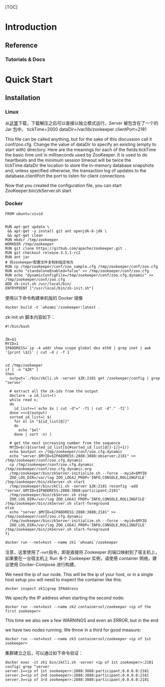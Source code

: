[TOC]

# Introduction

## Reference

### Tutorials & Docs

# Quick Start

## Installation

### Linux

从[这里](http://zookeeper.apache.org/releases.html)下载，下载解压之后可以直接以独立模式运行。Server 被包含在了一个的 Jar 包中。 tickTime=2000 dataDir=/var/lib/zookeeper clientPort=2181

This file can be called anything, but for the sake of this discussion call it conf/zoo.cfg. Change the value of dataDir to specify an existing (empty to start with) directory. Here are the meanings for each of the fields:tickTime the basic time unit in milliseconds used by ZooKeeper. It is used to do heartbeats and the minimum session timeout will be twice the tickTime.dataDir the location to store the in-memory database snapshots and, unless specified otherwise, the transaction log of updates to the database.clientPort the port to listen for client connections

Now that you created the configuration file, you can start ZooKeeper:bin/zkServer.sh start

### Docker

```shell
FROM ubuntu:vivid


RUN apt-get update \
 && apt-get -y install git ant openjdk-8-jdk \
 && apt-get clean
RUN mkdir /tmp/zookeeper
WORKDIR /tmp/zookeeper
RUN git clone https://github.com/apache/zookeeper.git .
RUN git checkout release-3.5.1-rc2
RUN ant jar
# 将zookeeper配置文件复制到指定地方
RUN cp /tmp/zookeeper/conf/zoo_sample.cfg /tmp/zookeeper/conf/zoo.cfg
RUN echo "standaloneEnabled=false" >> /tmp/zookeeper/conf/zoo.cfg
RUN	echo "dynamicConfigFile=/tmp/zookeeper/conf/zoo.cfg.dynamic" >> /tmp/zookeeper/conf/zoo.cfg
ADD zk-init.sh /usr/local/bin/
ENTRYPOINT ["/usr/local/bin/zk-init.sh"]
```

使用以下命令构建单机版的 Docker 镜像

```
docker build -t `whoami`/zookeeper:latest .
```

zk-init.sh 脚本内容如下：

```shell
#!/bin/bash


ZK=$1
MYID=1
IPADDRESS=`ip -4 addr show scope global dev eth0 | grep inet | awk '{print \$2}' | cut -d / -f 1`


cd /tmp/zookeeper
if [ -n "$ZK" ]
then
  output=`./bin/zkCli.sh -server $ZK:2181 get /zookeeper/config | grep ^server`

  # extract all the zk-ids from the output
  declare -a id_list=()
  while read x;
  do
    id_list+=(`echo $x | cut -d"=" -f1 | cut -d"." -f2`)
  done <<<$(output)
  sorted_id_list=( $(
    for el in "${id_list[@]}"
    do
      echo "$el"
    done | sort -n) )

  # get the next increasing number from the sequence
  MYID=$((${sorted_id_list[${#sorted_id_list[@]}-1]}+1))
  echo $output >> /tmp/zookeeper/conf/zoo.cfg.dynamic
  echo "server.$MYID=$IPADDRESS:2888:3888:observer;2181" >> /tmp/zookeeper/conf/zoo.cfg.dynamic
  cp /tmp/zookeeper/conf/zoo.cfg.dynamic /tmp/zookeeper/conf/zoo.cfg.dynamic.org
  /tmp/zookeeper/bin/zkServer-initialize.sh --force --myid=$MYID
  ZOO_LOG_DIR=/var/log ZOO_LOG4J_PROP='INFO,CONSOLE,ROLLINGFILE' /tmp/zookeeper/bin/zkServer.sh start
  /tmp/zookeeper/bin/zkCli.sh -server $ZK:2181 reconfig -add "server.$MYID=$IPADDRESS:2888:3888:participant;2181"
  /tmp/zookeeper/bin/zkServer.sh stop
  ZOO_LOG_DIR=/var/log ZOO_LOG4J_PROP='INFO,CONSOLE,ROLLINGFILE' /tmp/zookeeper/bin/zkServer.sh start-foreground
else
  echo "server.$MYID=$IPADDRESS:2888:3888;2181" >> /tmp/zookeeper/conf/zoo.cfg.dynamic
  /tmp/zookeeper/bin/zkServer-initialize.sh --force --myid=$MYID
  ZOO_LOG_DIR=/var/log ZOO_LOG4J_PROP='INFO,CONSOLE,ROLLINGFILE' /tmp/zookeeper/bin/zkServer.sh start-foreground
fi
```

```
docker run --net=host --name zk1 `whoami`/zookeeper
```

注意，这里使用了`—net`指令，即是直接将 Zookeeper 的端口映射到了宿主机上，如果要在一台宿主机上 Run 多个 Zookeeper 实例，请使用 container 网络，建议使用 Docker-Compose 进行构建。

We need the ip of our node. This will be the ip of your host, or in a single host setup you will need to inspect the container like this:

```
docker inspect zk1|grep IPAddress
```

We specify the IP address when starting the second node:

```
docker run --net=host --name zk2 containersol/zookeeper <ip of the first zookeeper>
```

This time we also see a few WARNINGS and even an ERROR, but in the end

we have two nodes running. We throw in a third for good measure:

```
docker run --net=host --name zk3 containersol/zookeeper <ip of 1st zookeeper>
```

集群建立之后，可以通过如下命令验证：

```shell
docker exec -it zk1 bin/zkCli.sh -server <ip of 1st zookeeper>:2181 config| grep ^server
server.1=<ip of 1st zookeeper>:2888:3888:participant;0.0.0.0:2181
server.2=<ip of 2nd zookeeper>:2888:3888:participant;0.0.0.0:2181
server.3=<ip of 3rd zookeeper>:2888:3888:participant;0.0.0.0:2181
```
